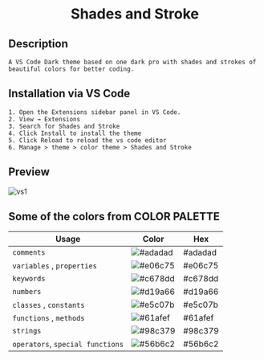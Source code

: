 <h1 align = "center" > Shades and Stroke </h1>


## Description
`A VS Code Dark theme based on one dark pro with shades and strokes of beautiful colors for better coding.`

## Installation via VS Code

    1. Open the Extensions sidebar panel in VS Code. 
    2. View → Extensions
    3. Search for Shades and Stroke
    4. Click Install to install the theme
    5. Click Reload to reload the vs code editor
    6. Manage > theme > color theme > Shades and Stroke


## Preview

![vs1](https://github.com/snehap02/ShadesAndStroke-VS-Code/assets/58648780/3f22fda3-c7f4-4b2a-86de-639d5e0e8757)



## Some of the colors from COLOR PALETTE

| Usage             | Color  |  Hex                                                            |
| ----------------- | ------------------------------------------------------------------ |----------------------------------------------|
| `comments` | ![#adadad](https://via.placeholder.com/10/adadad?text=+)  |#adadad|
| `variables` , `properties` | ![#e06c75](https://via.placeholder.com/10/e06c75?text=+) | #e06c75
| `keywords` | ![#c678dd](https://via.placeholder.com/10/c678dd?text=+) | #c678dd
| `numbers` | ![#d19a66](https://via.placeholder.com/10/d19a66?text=+) | #d19a66
| `classes` , `constants` | ![#e5c07b](https://via.placeholder.com/10/e5c07b?text=+) | #e5c07b
| `functions` , `methods` | ![#61afef](https://via.placeholder.com/10/61afef?text=+) | #61afef
| `strings` | ![#98c379](https://via.placeholder.com/10/98c379?text=+) | #98c379
| `operators`, `special functions` | ![#56b6c2](https://via.placeholder.com/10/56b6c2?text=+) | #56b6c2
